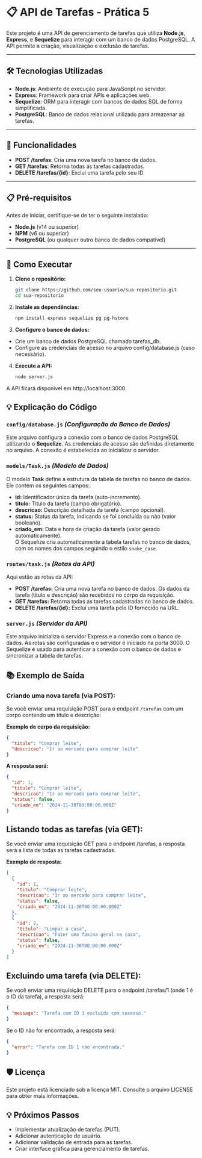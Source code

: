 # 📋 API de Tarefas - Prática 5

Este projeto é uma API de gerenciamento de tarefas que utiliza **Node.js**, **Express**, e **Sequelize** para interagir com um banco de dados PostgreSQL. A API permite a criação, visualização e exclusão de tarefas.

---

## 🛠️ Tecnologias Utilizadas

- **Node.js**: Ambiente de execução para JavaScript no servidor.
- **Express**: Framework para criar APIs e aplicações web.
- **Sequelize**: ORM para interagir com bancos de dados SQL de forma simplificada.
- **PostgreSQL**: Banco de dados relacional utilizado para armazenar as tarefas.

---

## 🌟 Funcionalidades

- **POST /tarefas**: Cria uma nova tarefa no banco de dados.
- **GET /tarefas**: Retorna todas as tarefas cadastradas.
- **DELETE /tarefas/{id}**: Exclui uma tarefa pelo seu ID.

---

## 📋 Pré-requisitos

Antes de iniciar, certifique-se de ter o seguinte instalado:

- **Node.js** (v14 ou superior)
- **NPM** (v6 ou superior)
- **PostgreSQL** (ou qualquer outro banco de dados compatível)

---

## 🚀 Como Executar

1. **Clone o repositório:**
   ```bash
   git clone https://github.com/seu-usuario/sua-repositorio.git
   cd sua-repositorio
   ```

2. **Instale as dependências:**

    ```bash
    npm install express sequelize pg pg-hstore
    ```
3. **Configure o banco de dados:**

* Crie um banco de dados PostgreSQL chamado tarefas_db.
* Configure as credenciais de acesso no arquivo config/database.js (caso necessário).

4. **Execute a API:**

    ```bash
    node server.js
    ```
A API ficará disponível em http://localhost:3000.

## 💡 Explicação do Código
### `config/database.js` *(Configuração do Banco de Dados)*
Este arquivo configura a conexão com o banco de dados PostgreSQL utilizando o **Sequelize**. As credenciais de acesso são definidas diretamente no arquivo. A conexão é estabelecida ao inicializar o servidor.

### `models/Task.js` *(Modelo de Dados)*
O modelo **Task** define a estrutura da tabela de tarefas no banco de dados. Ele contém os seguintes campos:

* **id:** Identificador único da tarefa (auto-incremento).
* **titulo:** Título da tarefa (campo obrigatório).
* **descricao:** Descrição detalhada da tarefa (campo opcional).
* **status:** Status da tarefa, indicando se foi concluída ou não (valor booleano).
* **criado_em:** Data e hora de criação da tarefa (valor gerado automaticamente).  
O Sequelize cria automaticamente a tabela tarefas no banco de dados, com os nomes dos campos seguindo o estilo `snake_case`.

### `routes/task.js` *(Rotas da API)*
Aqui estão as rotas da API:

* **POST /tarefas:** Cria uma nova tarefa no banco de dados. Os dados da tarefa (título e descrição) são recebidos no corpo da requisição.
* **GET /tarefas:** Retorna todas as tarefas cadastradas no banco de dados.
* **DELETE /tarefas/{id}:** Exclui uma tarefa pelo ID fornecido na URL.

### `server.js` *(Servidor da API)*
Este arquivo inicializa o servidor Express e a conexão com o banco de dados. As rotas são configuradas e o servidor é iniciado na porta 3000. O Sequelize é usado para autenticar a conexão com o banco de dados e sincronizar a tabela de tarefas.

## 📚 Exemplo de Saída

### **Criando uma nova tarefa (via POST):**
Se você enviar uma requisição POST para o endpoint `/tarefas` com um corpo contendo um título e descrição:

**Exemplo de corpo da requisição:**

```json
{
  "titulo": "Comprar leite",
  "descricao": "Ir ao mercado para comprar leite"
}
```
**A resposta será:**

```json
{
  "id": 1,
  "titulo": "Comprar leite",
  "descricao": "Ir ao mercado para comprar leite",
  "status": false,
  "criado_em": "2024-11-30T00:00:00.000Z"
}
```
## **Listando todas as tarefas (via GET):**
Se você enviar uma requisição GET para o endpoint /tarefas, a resposta será a lista de todas as tarefas cadastradas.

**Exemplo de resposta:**

```json
[
  {
    "id": 1,
    "titulo": "Comprar leite",
    "descricao": "Ir ao mercado para comprar leite",
    "status": false,
    "criado_em": "2024-11-30T00:00:00.000Z"
  },
  {
    "id": 2,
    "titulo": "Limpar a casa",
    "descricao": "Fazer uma faxina geral na casa",
    "status": false,
    "criado_em": "2024-11-30T00:00:00.000Z"
  }
]
```
## Excluindo uma tarefa (via DELETE):
Se você enviar uma requisição DELETE para o endpoint /tarefas/1 (onde 1 é o ID da tarefa), a resposta será:

```json
{
  "message": "Tarefa com ID 1 excluída com sucesso."
}
```
Se o ID não for encontrado, a resposta será:

```json
{
  "error": "Tarefa com ID 1 não encontrada."
}
```
## 🛡️ Licença
Este projeto está licenciado sob a licença MIT. Consulte o arquivo LICENSE para obter mais informações.

## 💡 Próximos Passos
* Implementar atualização de tarefas (PUT).
* Adicionar autenticação de usuário.
* Adicionar validação de entrada para as tarefas.
* Criar interface gráfica para gerenciamento de tarefas.